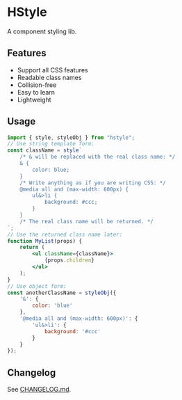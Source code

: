 # HStyle

A component styling lib.

## Features

- Support all CSS features
- Readable class names
- Collision-free
- Easy to learn
- Lightweight

## Usage

```jsx
import { style, styleObj } from "hstyle";
// Use string template form:
const className = style`
    /* & will be replaced with the real class name: */
    & {
        color: blue;
    }
    /* Write anything as if you are writing CSS: */
    @media all and (max-width: 600px) {
        ul&>li {
            background: #ccc;
        }
    }
    /* The real class name will be returned. */
`;
// Use the returned class name later:
function MyList(props) {
    return (
        <ul className={className}>
            {props.children}
        </ul>
    );
}
// Use object form:
const anotherClassName = styleObj({
    '&': {
        color: 'blue'
    },
    '@media all and (max-width: 600px)': {
        'ul&>li': {
            background: '#ccc'
        }
    }
});
```

## Changelog

See [CHANGELOG.md](CHANGELOG.md).
